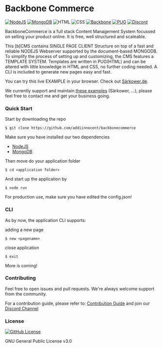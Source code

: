 # Backbone Commerce

[![NodeJS](https://img.shields.io/badge/NodeJS-brightgreen)](https://nodejs.org/en/)
[![MongoDB](https://img.shields.io/badge/MongoDB-brightgreen)](https://www.mongodb.com)
![HTML](https://img.shields.io/badge/HTML-red)
![CSS](https://img.shields.io/badge/CSS-red)
[![Backbone](https://img.shields.io/badge/Backbone-yellow)](https://backbonejs.org)
[![PUG](https://img.shields.io/badge/PUG-yellow)](https://pugjs.org)
[![Discord](https://img.shields.io/discord/731065286404341770?label=Chat&style=social)](https://discord.gg/9zS5U2H)

BackboneCommerce is a full stack Content Management System focussed on selling your product online.
It is free, well structured and scaleable.

This [b]CMS contains SINGLE PAGE CLIENT Structure on top of a fast and reliable NODEJS Webserver supported by the document-based MONGODB.
To simplify the process of setting up and customizing, the CMS features a TEMPLATE SYSTEM.
Templates are written in PUG(HTML) and can be altered with little knowledge in HTML and CSS, no further coding needed.
A CLI is included to generate new pages easy and fast.

You can try this live EXAMPLE in your browser. Check out [Särkower.de](https://särkower.de).

We currently support and maintain [these examples](https://) (Särkower, ...), please feel free to contact me and get your business going.

### Quick Start

Start by downloading the repo

    $ git clone https://github.com/addiinnocent/backbonecommerce

Make sure you have installed our two dependencies

- [NodeJS](https://nodejs.org/en/)
- [MongoDB](https://www.mongodb.com)
    
Then move do your application folder

    $ cd <application folder>
    
And start up the application by

    $ node run
    
For production use, make sure you have edited the config.json!
    
### CLI

As by now, the application CLI supports:

adding a new page

    $ new <pagename>

close application

    $ exit
    
More is coming!

### Contributing

Feel free to open issues and pull requests. We're always welcome support from the community.

For a contribution guide, please refer to: [Contribution Guide](https://github.com/firstcontributions/first-contributions)
and join our [Discord Channel](https://discord.gg/9zS5U2H)

### License

[![GitHub License](https://img.shields.io/github/license/addiinnocent/backbonecommerce)](https://github.com/addiinnocent/backbonecommerce/blob/master/LICENSE)

GNU General Public License v3.0

